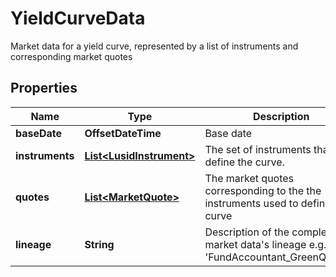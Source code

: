

# YieldCurveData

Market data for a yield curve,  represented by a list of instruments and corresponding market quotes

## Properties

Name | Type | Description | Notes
------------ | ------------- | ------------- | -------------
**baseDate** | **OffsetDateTime** | Base date | 
**instruments** | [**List&lt;LusidInstrument&gt;**](LusidInstrument.md) | The set of instruments that define the curve. | 
**quotes** | [**List&lt;MarketQuote&gt;**](MarketQuote.md) | The market quotes corresponding to the the instruments used to define the curve | 
**lineage** | **String** | Description of the complex market data&#39;s lineage e.g. &#39;FundAccountant_GreenQuality&#39;. |  [optional]




